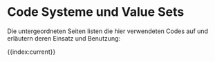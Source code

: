 # Code Systeme und Value Sets

Die untergeordneten Seiten listen die hier verwendeten Codes auf und erläutern deren Einsatz und Benutzung:

{{index:current}}